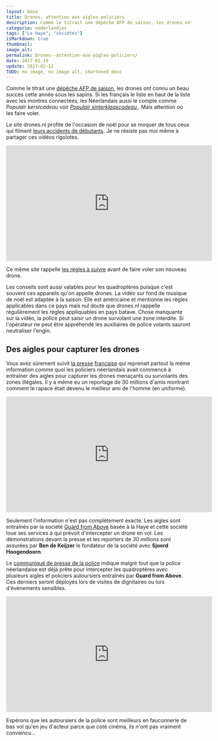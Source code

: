 ```yaml
---
layout: base
title: Drones, attention aux aigles policiers
description: Comme le titrait une dépêche AFP de saison, les drones ont connu un beau succès cette année sous les sapins. Si les français le liste en haut de la liste a
categorie: nederlandjes
tags: ["La Haye", "sociétés"]
isMarkdown: true
thumbnail: 
image_alt: 
permalink: Drones--attention-aux-aigles-policiers/
date: 2017-01-10
update: 2017-02-12
TODO: no image, no image alt, shortened desc
---
```


Comme le titrait une [dépêche AFP de saison](http://www.francetvinfo.fr/replay-radio/nouveau-monde/nouveau-monde-du-mardi-13-decembre-2016-quel-cadeau-high-tech-pour-noel_1956559.html), les drones ont connu un beau succès cette année sous les sapins. Si les français le liste en haut de la liste avec les montres connectées, les Néerlandais aussi le compte comme *Populair kerstcadeau* voir *[Populair sinterklaascadeau ](http://www.dronekopenonline.nl/Drone-is-populair-sinterklaascadeau.)*. Mais attention où les faire voler.

Le site drones.nl profite de l'occasion de noël pour se moquer de tous ceux qui filment [leurs accidents de débutants](https://www.drones.nl/nieuws/2014/12/drones-populair-kerst-cadeau-vele-crashes-als-gevolg). Je ne résiste pas moi même à partager ces vidéos rigolotes.

<!-- HTML -->
<div class="flex flex-col items-center my-1">
<iframe width="560" height="315" src="https://www.youtube.com/embed/0rhIMfjcwbE" frameborder="0" allowfullscreen></iframe>
</div>
<!-- / HTML -->

Ce même site rappelle [les règles à suivre](https://www.drones.nl/videos/2014/12/drone-regels-in-jip-en-janneketaal) avant de faire voler son nouveau drone.

Les conseils sont aussi valables pour les quadroptères puisque c'est souvent ces appareils qu'on appelle drones. La vidéo sur fond de musique de noël est adaptée à la saison. Elle est américaine et mentionne les règles applicables dans ce pays mais nul doute que drones.nl rappelle régulièrement les règles appliquables en pays batave. Chose manquante sur la vidéo, la police peut saisir un drone survolant une zone interdite. Si l'opérateur ne peut être appréhendé les auxiliaires de police volants sauront neutraliser l'engin.

## Des aigles pour capturer les drones

Vous avez sûrement suivit [la presse](http://www.ouest-france.fr/insolite/pays-bas-la-police-adopte-des-aigles-pour-capturer-les-drones-4470356) [française](http://www.leparisien.fr/insolite/la-police-neerlandaise-adopte-des-aigles-pour-capturer-les-drones-12-09-2016-6114807.php) qui reprenait partout la même information comme quoi les policiers néerlandais avait commencé à entraîner des aigles pour capturer les drones menaçants ou survolants des zones illégales. Il y a même eu un reportage de 30 millions d'amis montrant comment le rapace était devenu le meilleur ami de l'homme (en uniforme).

<!-- HTML -->
<div class="flex flex-col items-center my-1">
<iframe width="560" height="315" src="https://www.youtube.com/embed/-4SeUv0Q6w0" frameborder="0" allowfullscreen></iframe>
</div>
<!-- / HTML -->

Seulement l'information n'est pas complètement exacte. Les aigles sont entraînés par la société [Guard from Above](http://guardfromabove.com/) basée à la Haye et cette société loue ses services à qui prévoit d'intercepter un drone en vol. Les démonstrations devant la presse et les reporters de *30 millions* sont assurées par **Ben de Keijzer** le fondateur de la société avec **Sjoerd Hoogendoorn**.

Le [communiqué de presse de la police](https://www.politie.nl/nieuws/2016/september/13/politie-traint-roofvogels-om-drones-te-onderscheppen.html) indique malgré tout que la police néerlandaise est déjà prête pour intercepter les quadroptères avec plusieurs aigles et policiers autoursiers entraînés par **Guard from Above**. Ces derniers seront déployés lors de visites de dignitaires ou lors d'événements sensibles.

<!-- HTML -->
<div class="flex flex-col items-center my-1">
<iframe width="560" height="315" src="https://www.youtube.com/embed/ccx3WOovGh0" frameborder="0" allowfullscreen></iframe>
</div>
<!-- / HTML -->

Espérons que les autoursiers de la police sont meilleurs en fauconnerie de bas vol qu'en jeu d'acteur parce que coté cinéma, ils n'ont pas vraiment convaincu…

<!-- post notes:
accident: fail
<iframe class="vine-embed pinged loaded in-view" src="https://vine.co/v/MYUUzLA2aO9/embed/simple?wmode=transparent" width="600" height="600" frameborder="0"></iframe> 
 
http://www.numerama.com/tech/132020-guide-dachat-quel-drone-acheter.html 
http://www.30millionsdamis.fr/actualites/article/10941-la-police-neerlandaise-adopte-des-aigles-pour-capturer-les-drones/?L=-11&cHash=a20fde1dc6f1155f4b22abbea6897895
--->
